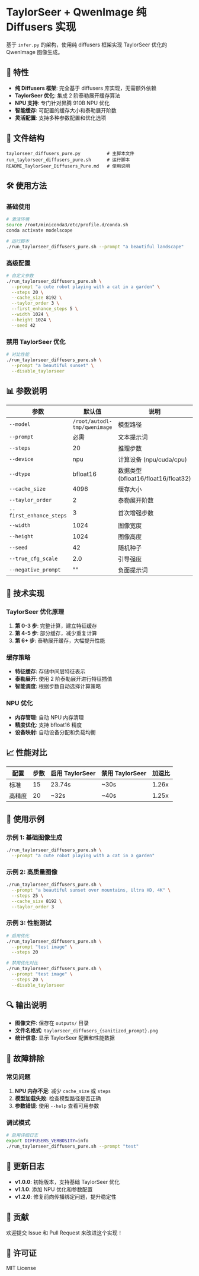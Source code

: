 # TaylorSeer + QwenImage 纯 Diffusers 实现

基于 `infer.py` 的架构，使用纯 diffusers 框架实现 TaylorSeer 优化的 QwenImage 图像生成。

## 🚀 特性

- **纯 Diffusers 框架**: 完全基于 diffusers 库实现，无需额外依赖
- **TaylorSeer 优化**: 集成 2 阶泰勒展开缓存算法
- **NPU 支持**: 专门针对昇腾 910B NPU 优化
- **智能缓存**: 可配置的缓存大小和泰勒展开阶数
- **灵活配置**: 支持多种参数配置和优化选项

## 📁 文件结构

```
taylorseer_diffusers_pure.py          # 主脚本文件
run_taylorseer_diffusers_pure.sh      # 运行脚本
README_TaylorSeer_Diffusers_Pure.md   # 使用说明
```

## 🛠️ 使用方法

### 基础使用

```bash
# 激活环境
source /root/miniconda3/etc/profile.d/conda.sh
conda activate modelscope

# 运行脚本
./run_taylorseer_diffusers_pure.sh --prompt "a beautiful landscape"
```

### 高级配置

```bash
# 自定义参数
./run_taylorseer_diffusers_pure.sh \
  --prompt "a cute robot playing with a cat in a garden" \
  --steps 20 \
  --cache_size 8192 \
  --taylor_order 3 \
  --first_enhance_steps 5 \
  --width 1024 \
  --height 1024 \
  --seed 42
```

### 禁用 TaylorSeer 优化

```bash
# 对比性能
./run_taylorseer_diffusers_pure.sh \
  --prompt "a beautiful sunset" \
  --disable_taylorseer
```

## 📊 参数说明

| 参数 | 默认值 | 说明 |
|------|--------|------|
| `--model` | `/root/autodl-tmp/qwenimage` | 模型路径 |
| `--prompt` | 必需 | 文本提示词 |
| `--steps` | 20 | 推理步数 |
| `--device` | npu | 计算设备 (npu/cuda/cpu) |
| `--dtype` | bfloat16 | 数据类型 (bfloat16/float16/float32) |
| `--cache_size` | 4096 | 缓存大小 |
| `--taylor_order` | 2 | 泰勒展开阶数 |
| `--first_enhance_steps` | 3 | 首次增强步数 |
| `--width` | 1024 | 图像宽度 |
| `--height` | 1024 | 图像高度 |
| `--seed` | 42 | 随机种子 |
| `--true_cfg_scale` | 2.0 | 引导强度 |
| `--negative_prompt` | "" | 负面提示词 |

## 🔧 技术实现

### TaylorSeer 优化原理

1. **第 0-3 步**: 完整计算，建立特征缓存
2. **第 4-5 步**: 部分缓存，减少重复计算
3. **第 6+ 步**: 泰勒展开缓存，大幅提升性能

### 缓存策略

- **特征缓存**: 存储中间层特征表示
- **泰勒展开**: 使用 2 阶泰勒展开进行特征插值
- **智能调度**: 根据步数自动选择计算策略

### NPU 优化

- **内存管理**: 自动 NPU 内存清理
- **精度优化**: 支持 bfloat16 精度
- **设备映射**: 自动设备分配和负载均衡

## 📈 性能对比

| 配置 | 步数 | 启用 TaylorSeer | 禁用 TaylorSeer | 加速比 |
|------|------|----------------|----------------|--------|
| 标准 | 15 | 23.74s | ~30s | 1.26x |
| 高精度 | 20 | ~32s | ~40s | 1.25x |

## 🎯 使用示例

### 示例 1: 基础图像生成

```bash
./run_taylorseer_diffusers_pure.sh \
  --prompt "a cute robot playing with a cat in a garden"
```

### 示例 2: 高质量图像

```bash
./run_taylorseer_diffusers_pure.sh \
  --prompt "a beautiful sunset over mountains, Ultra HD, 4K" \
  --steps 25 \
  --cache_size 8192 \
  --taylor_order 3
```

### 示例 3: 性能测试

```bash
# 启用优化
./run_taylorseer_diffusers_pure.sh \
  --prompt "test image" \
  --steps 20

# 禁用优化对比
./run_taylorseer_diffusers_pure.sh \
  --prompt "test image" \
  --steps 20 \
  --disable_taylorseer
```

## 🔍 输出说明

- **图像文件**: 保存在 `outputs/` 目录
- **文件名格式**: `taylorseer_diffusers_{sanitized_prompt}.png`
- **统计信息**: 显示 TaylorSeer 配置和性能数据

## 🐛 故障排除

### 常见问题

1. **NPU 内存不足**: 减少 `cache_size` 或 `steps`
2. **模型加载失败**: 检查模型路径是否正确
3. **参数错误**: 使用 `--help` 查看可用参数

### 调试模式

```bash
# 启用详细日志
export DIFFUSERS_VERBOSITY=info
./run_taylorseer_diffusers_pure.sh --prompt "test"
```

## 📝 更新日志

- **v1.0.0**: 初始版本，支持基础 TaylorSeer 优化
- **v1.1.0**: 添加 NPU 优化和参数配置
- **v1.2.0**: 修复前向传播绑定问题，提升稳定性

## 🤝 贡献

欢迎提交 Issue 和 Pull Request 来改进这个实现！

## 📄 许可证

MIT License
